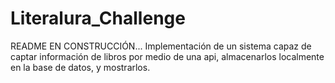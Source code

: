 # Literalura_Challenge
README EN CONSTRUCCIÓN...
Implementación de un sistema capaz de captar información de libros por medio de una api, almacenarlos localmente en la base de datos, y mostrarlos.
